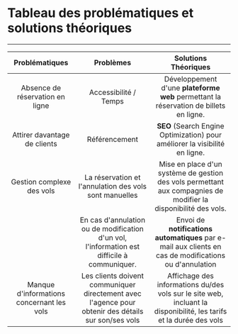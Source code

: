 # Tableau des problématiques et solutions théoriques

---

|            **Problématiques**             |                                            **Problèmes**                                            |                                              **Solutions Théoriques**                                              |
| :---------------------------------------: | :-------------------------------------------------------------------------------------------------: | :----------------------------------------------------------------------------------------------------------------: |
|      Absence de réservation en ligne      |                                        Accessibilité / Temps                                        |               Développement d'une **plateforme web** permettant la réservation de billets en ligne.                |
|       Attirer davantage de clients        |                                            Référencement                                            |                    **SEO** (Search Engine Optimization) pour améliorer la visibilité en ligne.                     |
|         Gestion complexe des vols         |                       La réservation et l'annulation des vols sont manuelles                        |  Mise en place d'un système de gestion des vols permettant aux compagnies de modifier la disponibilité des vols.   |
|                                           |     En cas d'annulation ou de modification d'un vol, l'information est difficile à communiquer.     |       Envoi de **notifications automatiques** par e-mail aux clients en cas de modifications ou d'annulation       |
| Manque d'informations concernant les vols | Les clients doivent communiquer directement avec l'agence pour obtenir des détails sur son/ses vols | Affichage des informations du/des vols sur le site web, incluant la disponibilité, les tarifs et la durée des vols |

